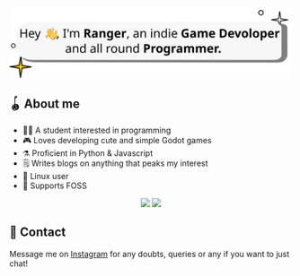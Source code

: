 <p align="center">
<img src="ranger_banner.svg" title="The Breakthrough logo">
</p>

## 🪀 About me

- 👨‍🎓 A student interested in programming 
- 🎮 Loves developing cute and simple Godot games
- ⚗ Proficient in Python & Javascript
- 🗒 Writes blogs on anything that peaks my interest
- 🐧 Linux user
- 💚 Supports FOSS

<div align="center">
  <img height="180" src="https://github-readme-stats.vercel.app/api?username=Ranger-NF&show_icons=true&theme=transparent"/>
  <img height="180" src="https://github-readme-stats.vercel.app/api/top-langs/?username=Ranger-NF&show_icons=true&theme=transparent&exclude_repo=sprig,scrapbook,Blackhole-Linux,hack-hour&hide=c%2B%2B,cmake"/>
</div>

## 💭 Contact

Message me on [Instagram](https://www.instagram.com/ranger_nf/) for any doubts, queries or any if you want to just chat!
